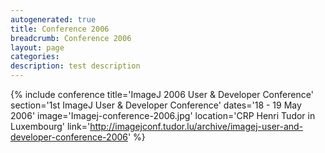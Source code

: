 ```yaml
---
autogenerated: true
title: Conference 2006
breadcrumb: Conference 2006
layout: page
categories: 
description: test description
---
```


{% include conference title='ImageJ 2006 User & Developer Conference' section='1st ImageJ User & Developer Conference' dates='18 - 19 May 2006' image='Imagej-conference-2006.jpg' location='CRP Henri Tudor in Luxembourg' link='http://imagejconf.tudor.lu/archive/imagej-user-and-developer-conference-2006' %}
